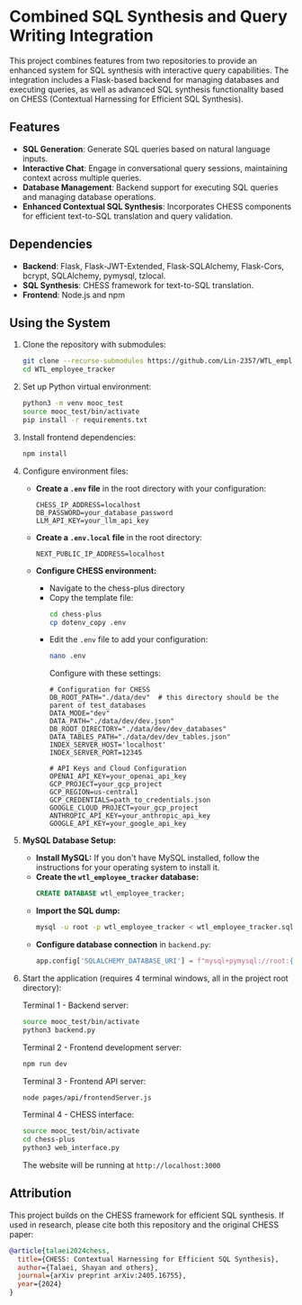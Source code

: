 # Combined SQL Synthesis and Query Writing Integration

This project combines features from two repositories to provide an enhanced system for SQL synthesis with interactive query capabilities. The integration includes a Flask-based backend for managing databases and executing queries, as well as advanced SQL synthesis functionality based on CHESS (Contextual Harnessing for Efficient SQL Synthesis).

## Features
- **SQL Generation**: Generate SQL queries based on natural language inputs.
- **Interactive Chat**: Engage in conversational query sessions, maintaining context across multiple queries.
- **Database Management**: Backend support for executing SQL queries and managing database operations.
- **Enhanced Contextual SQL Synthesis**: Incorporates CHESS components for efficient text-to-SQL translation and query validation.

## Dependencies
- **Backend**: Flask, Flask-JWT-Extended, Flask-SQLAlchemy, Flask-Cors, bcrypt, SQLAlchemy, pymysql, tzlocal.
- **SQL Synthesis**: CHESS framework for text-to-SQL translation.
- **Frontend**: Node.js and npm

## Using the System
1. Clone the repository with submodules:
    ```bash
    git clone --recurse-submodules https://github.com/Lin-2357/WTL_employee_tracker.git
    cd WTL_employee_tracker
    ```

2. Set up Python virtual environment:
    ```bash
    python3 -m venv mooc_test
    source mooc_test/bin/activate
    pip install -r requirements.txt
    ```

3. Install frontend dependencies:
    ```bash
    npm install
    ```

4. Configure environment files:
    - **Create a `.env` file** in the root directory with your configuration:
        ```
        CHESS_IP_ADDRESS=localhost
        DB_PASSWORD=your_database_password
        LLM_API_KEY=your_llm_api_key
        ```
    
    - **Create a `.env.local` file** in the root directory:
        ```
        NEXT_PUBLIC_IP_ADDRESS=localhost
        ```
        
    - **Configure CHESS environment:**
        - Navigate to the chess-plus directory
        - Copy the template file:
            ```bash
            cd chess-plus
            cp dotenv_copy .env
            ```
        - Edit the `.env` file to add your configuration:
            ```bash
            nano .env
            ```
            Configure with these settings:
            ```
            # Configuration for CHESS
            DB_ROOT_PATH="./data/dev"  # this directory should be the parent of test_databases
            DATA_MODE="dev"
            DATA_PATH="./data/dev/dev.json"
            DB_ROOT_DIRECTORY="./data/dev/dev_databases"
            DATA_TABLES_PATH="./data/dev/dev_tables.json"
            INDEX_SERVER_HOST='localhost'
            INDEX_SERVER_PORT=12345

            # API Keys and Cloud Configuration
            OPENAI_API_KEY=your_openai_api_key
            GCP_PROJECT=your_gcp_project
            GCP_REGION=us-central1
            GCP_CREDENTIALS=path_to_credentials.json
            GOOGLE_CLOUD_PROJECT=your_gcp_project
            ANTHROPIC_API_KEY=your_anthropic_api_key
            GOOGLE_API_KEY=your_google_api_key
            ```

5. **MySQL Database Setup:**
    - **Install MySQL:** If you don't have MySQL installed, follow the instructions for your operating system to install it.
    - **Create the `wtl_employee_tracker` database:**
        ```sql
        CREATE DATABASE wtl_employee_tracker;
        ```
    - **Import the SQL dump:**
        ```bash
        mysql -u root -p wtl_employee_tracker < wtl_employee_tracker.sql
        ```
    - **Configure database connection** in `backend.py`:
        ```python
        app.config['SQLALCHEMY_DATABASE_URI'] = f"mysql+pymysql://root:{pwd}@localhost/wtl_employee_tracker"
        ```

6. Start the application (requires 4 terminal windows, all in the project root directory):

    Terminal 1 - Backend server:
    ```bash
    source mooc_test/bin/activate
    python3 backend.py
    ```

    Terminal 2 - Frontend development server:
    ```bash
    npm run dev
    ```

    Terminal 3 - Frontend API server:
    ```bash
    node pages/api/frontendServer.js
    ```

    Terminal 4 - CHESS interface:
    ```bash
    source mooc_test/bin/activate
    cd chess-plus
    python3 web_interface.py
    ```

    The website will be running at `http://localhost:3000`

## Attribution
This project builds on the CHESS framework for efficient SQL synthesis. If used in research, please cite both this repository and the original CHESS paper:

```bibtex
@article{talaei2024chess,
  title={CHESS: Contextual Harnessing for Efficient SQL Synthesis},
  author={Talaei, Shayan and others},
  journal={arXiv preprint arXiv:2405.16755},
  year={2024}
}
```